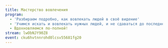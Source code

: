 ```yaml
---
title: Мастерство вовлечения
program:
  - 'Разбираем подробно, как вовлекать людей в своё видение'
  - 'Учимся искать и вовлекать нужных людей, и не сдаваться до последнего'
  - Вдохновляемся по-полной!
stream: lwObNJY90Z8
event: cku6hvtnnrohd0lcsv55681fg20
---
```

